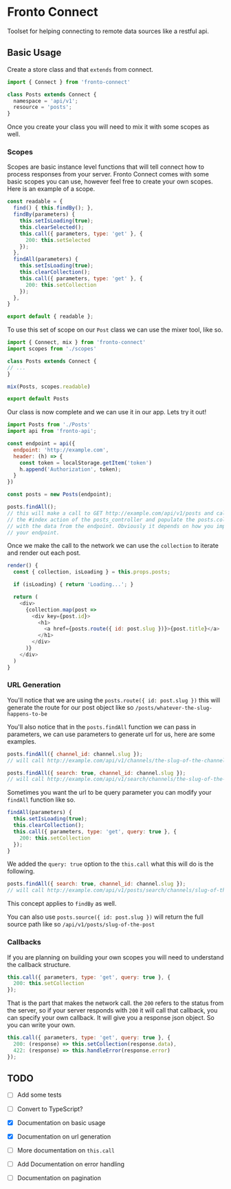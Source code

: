 # Fronto Connect

Toolset for helping connecting to remote data sources like a restful api.

## Basic Usage

Create a store class and that `extends` from connect.

``` js
import { Connect } from 'fronto-connect'

class Posts extends Connect { 
  namespace = 'api/v1';
  resource = 'posts';
}
```

Once you create your class you will need to mix it with some scopes as well.

### Scopes

Scopes are basic instance level functions that will tell connect how to process responses from your server. Fronto Connect comes with some basic scopes you can use, however feel free to create your own scopes. Here is an example of a scope.

``` js
const readable = {
  find() { this.findBy(); },
  findBy(parameters) {
    this.setIsLoading(true);
    this.clearSelected();
    this.call({ parameters, type: 'get' }, {
      200: this.setSelected
    });
  },
  findAll(parameters) {
    this.setIsLoading(true);
    this.clearCollection();
    this.call({ parameters, type: 'get' }, {
      200: this.setCollection 
    });
  },
}

export default { readable };
```

To use this set of scope on our `Post` class we can use the mixer tool, like so.

``` js
import { Connect, mix } from 'fronto-connect'
import scopes from './scopes'

class Posts extends Connect {
// ... 
}

mix(Posts, scopes.readable)

export default Posts
```

Our class is now complete and we can use it in our app. Lets try it out!

``` js
import Posts from './Posts'
import api from 'fronto-api';

const endpoint = api({
  endpoint: 'http://example.com',
  header: (h) => {
    const token = localStorage.getItem('token')
    h.append('Authorization', token);
  }
})

const posts = new Posts(endpoint);

posts.findAll(); 
// this will make a call to GET http://example.com/api/v1/posts and call 
// the #index action of the posts_controller and populate the posts.collection 
// with the data from the endpoint. Obviously it depends on how you implement
// your endpoint.
```

Once we make the call to the network we can use the `collection` to iterate and render out each post.

``` js
render() {
  const { collection, isLoading } = this.props.posts;

  if (isLoading) { return 'Loading...'; }

  return (
    <div>
      {collection.map(post => 
        <div key={post.id}>
          <h1>
            <a href={posts.route({ id: post.slug })}>{post.title}</a>
          </h1>
        </div>
      )}
    </div>
  )
}
```

### URL Generation

You'll notice that we are using the `posts.route({ id: post.slug })` this will generate the route for our post object like so `/posts/whatever-the-slug-happens-to-be`

You'll also notice that in the `posts.findAll` function we can pass in parameters, we can use parameters to generate url for us, here are some examples.

``` js
posts.findAll({ channel_id: channel.slug });
// will call http://example.com/api/v1/channels/the-slug-of-the-channel/posts 

posts.findAll({ search: true, channel_id: channel.slug });
// will call http://example.com/api/v1/search/channels/the-slug-of-the-channel/posts
```

Sometimes you want the url to be query parameter you can modify your `findAll` function like so.

``` js
findAll(parameters) {
  this.setIsLoading(true);
  this.clearCollection();
  this.call({ parameters, type: 'get', query: true }, {
    200: this.setCollection 
  });
}
```

We added the `query: true` option to the `this.call` what this will do is the following.

``` js
posts.findAll({ search: true, channel_id: channel.slug });
// will call http://example.com/api/v1/posts/search/channels/slug-of-the-channel
```

This concept applies to `findBy` as well.

You can also use `posts.source({ id: post.slug })` will return the full source path like so `/api/v1/posts/slug-of-the-post`

### Callbacks

If you are planning on building your own scopes you will need to understand the callback structure.

``` js
this.call({ parameters, type: 'get', query: true }, {
  200: this.setCollection 
});
```
That is the part that makes the network call. the `200` refers to the status from the server, so if your server responds with `200` it will call that callback, you can specify your own callback. It will give you a response json object. So you can write your own.

``` js
this.call({ parameters, type: 'get', query: true }, {
  200: (response) => this.setCollection(response.data),
  422: (response) => this.handleError(response.error) 
});
```

## TODO

- [ ] Add some tests
- [ ] Convert to TypeScript?
- [x] Documentation on basic usage
- [x] Documentation on url generation
- [ ] More documentation on `this.call`
- [ ] Add Documentation on error handling
- [ ] Documentation on pagination




